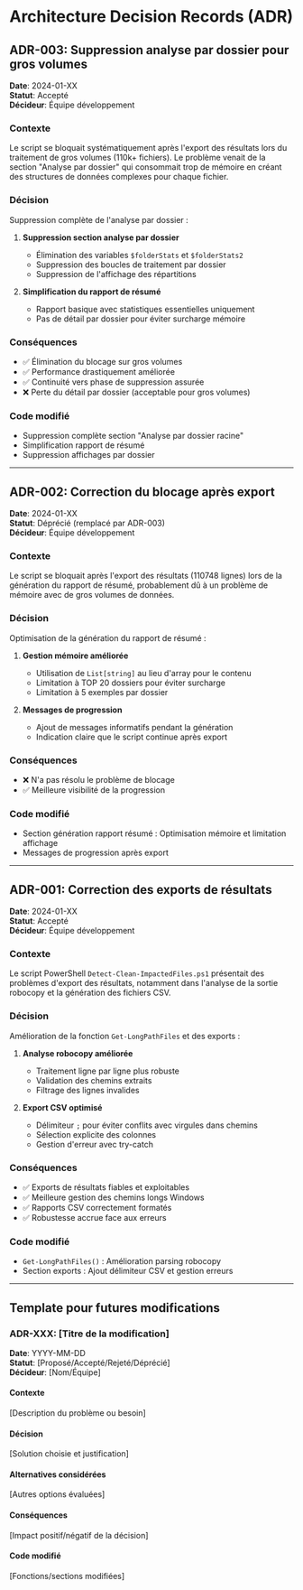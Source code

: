 # Architecture Decision Records (ADR)

## ADR-003: Suppression analyse par dossier pour gros volumes

**Date**: 2024-01-XX  
**Statut**: Accepté  
**Décideur**: Équipe développement  

### Contexte
Le script se bloquait systématiquement après l'export des résultats lors du traitement de gros volumes (110k+ fichiers). Le problème venait de la section "Analyse par dossier" qui consommait trop de mémoire en créant des structures de données complexes pour chaque fichier.

### Décision
Suppression complète de l'analyse par dossier :

1. **Suppression section analyse par dossier**
   - Élimination des variables `$folderStats` et `$folderStats2`
   - Suppression des boucles de traitement par dossier
   - Suppression de l'affichage des répartitions

2. **Simplification du rapport de résumé**
   - Rapport basique avec statistiques essentielles uniquement
   - Pas de détail par dossier pour éviter surcharge mémoire

### Conséquences
- ✅ Élimination du blocage sur gros volumes
- ✅ Performance drastiquement améliorée
- ✅ Continuité vers phase de suppression assurée
- ❌ Perte du détail par dossier (acceptable pour gros volumes)

### Code modifié
- Suppression complète section "Analyse par dossier racine"
- Simplification rapport de résumé
- Suppression affichages par dossier

---

## ADR-002: Correction du blocage après export

**Date**: 2024-01-XX  
**Statut**: Déprécié (remplacé par ADR-003)  
**Décideur**: Équipe développement  

### Contexte
Le script se bloquait après l'export des résultats (110748 lignes) lors de la génération du rapport de résumé, probablement dû à un problème de mémoire avec de gros volumes de données.

### Décision
Optimisation de la génération du rapport de résumé :

1. **Gestion mémoire améliorée**
   - Utilisation de `List[string]` au lieu d'array pour le contenu
   - Limitation à TOP 20 dossiers pour éviter surcharge
   - Limitation à 5 exemples par dossier

2. **Messages de progression**
   - Ajout de messages informatifs pendant la génération
   - Indication claire que le script continue après export

### Conséquences
- ❌ N'a pas résolu le problème de blocage
- ✅ Meilleure visibilité de la progression

### Code modifié
- Section génération rapport résumé : Optimisation mémoire et limitation affichage
- Messages de progression après export

---

## ADR-001: Correction des exports de résultats

**Date**: 2024-01-XX  
**Statut**: Accepté  
**Décideur**: Équipe développement  

### Contexte
Le script PowerShell `Detect-Clean-ImpactedFiles.ps1` présentait des problèmes d'export des résultats, notamment dans l'analyse de la sortie robocopy et la génération des fichiers CSV.

### Décision
Amélioration de la fonction `Get-LongPathFiles` et des exports :

1. **Analyse robocopy améliorée**
   - Traitement ligne par ligne plus robuste
   - Validation des chemins extraits
   - Filtrage des lignes invalides

2. **Export CSV optimisé**
   - Délimiteur `;` pour éviter conflits avec virgules dans chemins
   - Sélection explicite des colonnes
   - Gestion d'erreur avec try-catch

### Conséquences
- ✅ Exports de résultats fiables et exploitables
- ✅ Meilleure gestion des chemins longs Windows
- ✅ Rapports CSV correctement formatés
- ✅ Robustesse accrue face aux erreurs

### Code modifié
- `Get-LongPathFiles()` : Amélioration parsing robocopy
- Section exports : Ajout délimiteur CSV et gestion erreurs

---

## Template pour futures modifications

### ADR-XXX: [Titre de la modification]

**Date**: YYYY-MM-DD  
**Statut**: [Proposé/Accepté/Rejeté/Déprécié]  
**Décideur**: [Nom/Équipe]  

#### Contexte
[Description du problème ou besoin]

#### Décision
[Solution choisie et justification]

#### Alternatives considérées
[Autres options évaluées]

#### Conséquences
[Impact positif/négatif de la décision]

#### Code modifié
[Fonctions/sections modifiées]